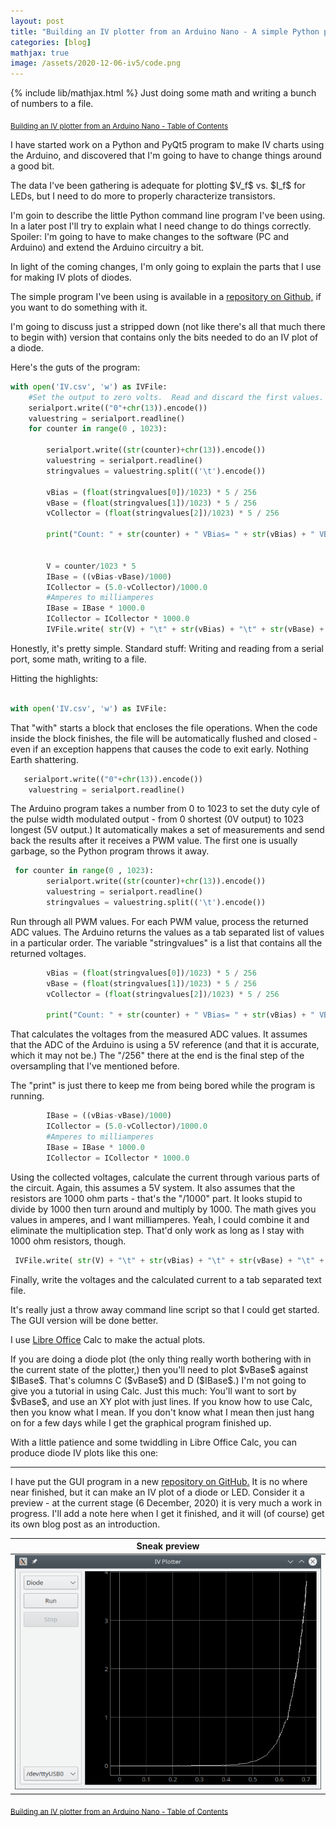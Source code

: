 ```yaml
---
layout: post
title: "Building an IV plotter from an Arduino Nano - A simple Python program to get started"
categories: [blog]
mathjax: true
image: /assets/2020-12-06-iv5/code.png
---
```

{% include lib/mathjax.html %}
Just doing some math and writing a bunch of numbers to a file.

<sub>[Building an IV plotter from an Arduino Nano - Table of Contents](iv-1-toc)</sub> 

I have started work on a Python and PyQt5 program to make IV charts using the Arduino, and discovered that I'm going to have to change things around a good bit.

The data I've been gathering is adequate for plotting \$V_f\$ vs. \$I_f\$ for LEDs, but I need to do more to properly characterize transistors.

I'm goin to describe the little Python command line program I've been using.  In a later post  I'll try to explain what I need change to do things correctly.  Spoiler:  I'm going to have to make changes to the software (PC and Arduino) and extend the Arduino circuitry a bit.

In light of the coming changes, I'm only going to explain the parts that I use for making IV plots of diodes.

The simple program I've been using is available in a [repository on Github,](https://github.com/JosephEoff/Arduino-IV) if you want to do something with it.

I'm going to discuss just a stripped down (not like there's all that much there to begin with) version that contains only the bits needed to do an IV plot of a diode.

Here's the guts of the program:

``` Python
with open('IV.csv', 'w') as IVFile:
    #Set the output to zero volts.  Read and discard the first values.
    serialport.write(("0"+chr(13)).encode())
    valuestring = serialport.readline()
    for counter in range(0 , 1023):
       
        serialport.write((str(counter)+chr(13)).encode())
        valuestring = serialport.readline()
        stringvalues = valuestring.split(('\t').encode())
       
        vBias = (float(stringvalues[0])/1023) * 5 / 256
        vBase = (float(stringvalues[1])/1023) * 5 / 256
        vCollector = (float(stringvalues[2])/1023) * 5 / 256
        
        print("Count: " + str(counter) + " VBias= " + str(vBias) + " VBase= " + str(vBase) + " VCollector= " + str(vCollector))
        
        
        V = counter/1023 * 5
        IBase = ((vBias-vBase)/1000) 
        ICollector = (5.0-vCollector)/1000.0
        #Amperes to milliamperes
        IBase = IBase * 1000.0
        ICollector = ICollector * 1000.0
        IVFile.write( str(V) + "\t" + str(vBias) + "\t" + str(vBase) + "\t" + str(IBase) + "\t" + str(ICollector) + "\r\n")

```

Honestly, it's pretty simple.  Standard stuff:  Writing and reading from a serial port, some math, writing to a file.

Hitting the highlights:

``` Python

with open('IV.csv', 'w') as IVFile:

```

That "with" starts a block that encloses the file operations. When the code inside the block finishes, the file will be automatically flushed and closed - even if an exception happens that causes the code to exit early.  Nothing Earth shattering.

``` Python
   serialport.write(("0"+chr(13)).encode())
    valuestring = serialport.readline()
```
The Arduino program takes a number from 0 to 1023 to set the duty cyle of the pulse width modulated output - from 0 shortest (0V output) to 1023 longest (5V output.) It automatically makes a set of measurements and send back the results after it receives a PWM value.  The first one is usually garbage, so the Python program throws it away.

``` Python
 for counter in range(0 , 1023):       
        serialport.write((str(counter)+chr(13)).encode())
        valuestring = serialport.readline()
        stringvalues = valuestring.split(('\t').encode())
```
Run through all PWM values.  For each PWM value, process the returned ADC values.  The Arduino returns the values as a tab separated list of values in a particular order.  The variable "stringvalues" is a list that contains all the returned voltages.

``` Python
        vBias = (float(stringvalues[0])/1023) * 5 / 256
        vBase = (float(stringvalues[1])/1023) * 5 / 256
        vCollector = (float(stringvalues[2])/1023) * 5 / 256
        
        print("Count: " + str(counter) + " VBias= " + str(vBias) + " VBase= " + str(vBase) + " VCollector= " + str(vCollector))
```
That calculates the voltages from the measured ADC values.  It assumes that the ADC of the Arduino is using a 5V reference (and that it is accurate, which it may not be.) The "/256" there at the end is the final step of the oversampling that I've mentioned before.

The "print" is just there to keep me from being bored while the program is running.

``` Python
        IBase = ((vBias-vBase)/1000) 
        ICollector = (5.0-vCollector)/1000.0
        #Amperes to milliamperes
        IBase = IBase * 1000.0
        ICollector = ICollector * 1000.0
```

Using the collected voltages, calculate the current through various parts of the circuit.  Again, this assumes a 5V system.  It also assumes that the resistors are 1000 ohm parts - that's the "/1000" part.  It looks stupid to divide by 1000 then turn around and multiply by 1000.  The math gives you values in amperes, and I want milliamperes.  Yeah, I could combine it and eliminate the multiplication step.  That'd only work as long as I stay with 1000 ohm resistors, though.

``` Python
 IVFile.write( str(V) + "\t" + str(vBias) + "\t" + str(vBase) + "\t" + str(IBase) + "\t" + str(ICollector) + "\r\n")
 ```
 
 Finally, write the voltages and the calculated current to a tab separated text file.
 
 It's really just a throw away command line script so that I could get started.  The GUI version will be done better.
 
 I use [Libre Office](https://www.libreoffice.org/) Calc to make the actual plots.
 
 If you are doing a diode plot (the only thing really worth bothering with in the current state of the plotter,) then you'll need to plot \$vBase\$ against \$IBase\$.  That's columns C (\$vBase\$) and D (\$IBase\$.)  I'm not going to give you a tutorial in using Calc.  Just this much:  You'll want to sort by \$vBase\$, and use an XY plot with just lines.  If you know how to use Calc, then you know what I mean.  If you don't know what I mean then just hang on for a few days while I get the graphical program finished up.
 
 With a little patience and some twiddling in Libre Office Calc, you can produce diode IV plots like this one:
  
 --------
 
 I have put the GUI program in a new [repository on GitHub.](https://github.com/JosephEoff/Qt-IV-Plotter)  It is no where near finished, but it can make an IV plot of a diode or LED.  Consider it a preview - at the current stage (6 December, 2020) it is very much a work in progress.  I'll add a note here when I get it finished, and it will (of course) get its own blog post as an introduction.

 
 |Sneak preview|
 |-------------|
 |![Sneak preview](/assets/2020-12-06-iv5/preview.png)|

<sub>[Building an IV plotter from an Arduino Nano - Table of Contents](iv-1-toc)</sub> 
